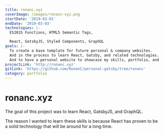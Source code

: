 ```yaml
---
title: ronanc.xyz
coverImage: /images/ronanc-xyz.png
startDate: '2019-02-01'
endDate: '2019-03-03'
technologies: |-
  ES2015 Functions, HTML5 Semantic Tags,

  React, GatsbyJS, Styled Components, GraphQL
goals: |-
  To create a base template for future personal & company websites.
  And in the process to learn React, Gatsby, and related technologies.
  And to have a personal website to showcase my skills, portfolio, and blog.
projectLink: 'http://ronanc.xyz'
gitLink: 'https://github.com/RonanC/personal-gatsby/tree/ronanc'
category: portfolio
---
```


# ronanc.xyz

The goal of this project was to learn React, GatsbyJS, and GraphQL.

The reason I wanted to learn these skills is because React has proven to be a solid technology that will be around for a long time.
